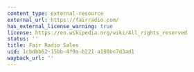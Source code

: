 ```yaml
---
content_type: external-resource
external_url: https://fairradio.com/
has_external_license_warning: true
license: https://en.wikipedia.org/wiki/All_rights_reserved
status: ''
title: Fair Radio Sales
uid: 1cbdbb62-15bb-4f9a-b221-a180bc7d3ad1
wayback_url: ''
---
```

